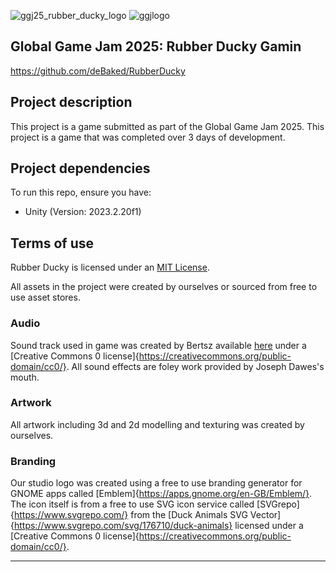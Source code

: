 ![ggj25_rubber_ducky_logo](https://github.com/user-attachments/assets/d3bdbf99-65e5-489a-911c-f6223d131104)
![ggjlogo](https://github.com/user-attachments/assets/76aada52-d693-4304-b4a3-34a50d2af38f)


## Global Game Jam 2025: Rubber Ducky Gamin

https://github.com/deBaked/RubberDucky

## Project description

This project is a game submitted as part of the Global Game Jam 2025. This project is a game that was completed over 3 days of development.

## Project dependencies

To run this repo, ensure you have:

* Unity (Version: 2023.2.20f1)

## Terms of use

Rubber Ducky is licensed under an [MIT License](LICENSE.md).

All assets in the project were created by ourselves or sourced from free to use asset stores.

### Audio
Sound track used in game was created by Bertsz available [here](https://freesound.org/people/Bertsz/sounds/671900/) under a [Creative Commons 0 license]{https://creativecommons.org/public-domain/cc0/}.
All sound effects are foley work provided by Joseph Dawes's mouth.

### Artwork
All artwork including 3d and 2d modelling and texturing was created by ourselves.

### Branding
Our studio logo was created using a free to use branding generator for GNOME apps called [Emblem]{https://apps.gnome.org/en-GB/Emblem/}.
The icon itself is from a free to use SVG icon service called [SVGrepo]{https://www.svgrepo.com/} from the [Duck Animals SVG Vector]{https://www.svgrepo.com/svg/176710/duck-animals} licensed under a [Creative Commons 0 license]{https://creativecommons.org/public-domain/cc0/}.

---

